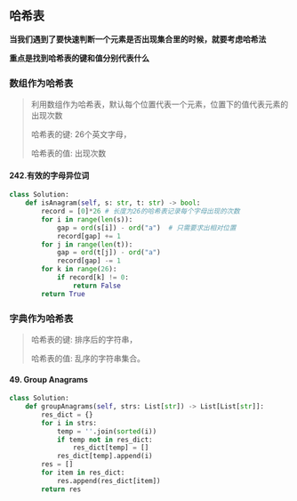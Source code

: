 ## 哈希表

**当我们遇到了要快速判断一个元素是否出现集合里的时候，就要考虑哈希法**

**重点是找到哈希表的键和值分别代表什么**

### 数组作为哈希表

> 利用数组作为哈希表，默认每个位置代表一个元素，位置下的值代表元素的出现次数
>
> 哈希表的键: 26个英文字母，
>
> 哈希表的值: 出现次数

#### 242.有效的字母异位词

```python
class Solution:
    def isAnagram(self, s: str, t: str) -> bool:
        record = [0]*26 # 长度为26的哈希表记录每个字母出现的次数
        for i in range(len(s)):
            gap = ord(s[i]) - ord("a")  # 只需要求出相对位置
            record[gap] += 1
        for j in range(len(t)):
            gap = ord(t[j]) - ord("a")
            record[gap] -= 1
        for k in range(26):
            if record[k] != 0:
                return False
        return True
```

### 字典作为哈希表

> 哈希表的键: 排序后的字符串，
>
> 哈希表的值: 乱序的字符串集合。

#### 49. Group Anagrams

```python
class Solution:
    def groupAnagrams(self, strs: List[str]) -> List[List[str]]:
        res_dict = {}
        for i in strs:
            temp = ''.join(sorted(i))
            if temp not in res_dict:
                res_dict[temp] = []
            res_dict[temp].append(i)
        res = []
        for item in res_dict:
            res.append(res_dict[item])
        return res
```







